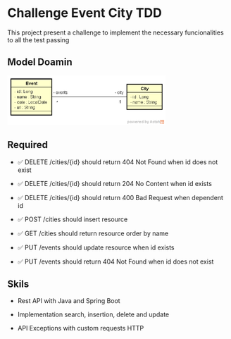 
# Challenge Event City TDD

This project present a challenge to implement the necessary funcionalities to all the test passing

## Model Doamin

![Model](assets/image.png)

## Required

- ✅ DELETE /cities/{id} should return  404 Not Found when id does not exist 

- ✅ DELETE /cities/{id} should return  204 No Content when id exists 

- ✅ DELETE /cities/{id} should return  400 Bad Request when dependent id 

- ✅ POST /cities should insert resource 

- ✅ GET /cities should return resource order by name 

- ✅ PUT /events should update resource when id exists 

- ✅ PUT /events should return 404 Not Found when id does not exist 

## Skils

- Rest API with Java and Spring Boot

- Implementation search, insertion, delete and update

- API Exceptions with custom requests HTTP 
